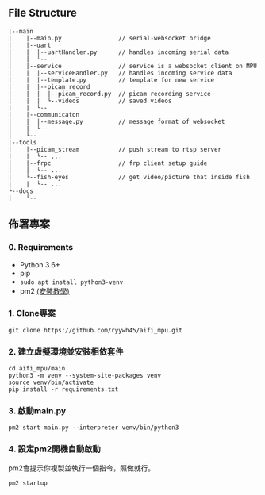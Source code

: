 ## File Structure
```
|--main
|    |--main.py                // serial-websocket bridge
|    |--uart                   
|    |  |--uartHandler.py      // handles incoming serial data 
|    |  └--
|    |--service                // service is a websocket client on MPU
|    |  |--serviceHandler.py   // handles incoming service data
|    |  |--template.py         // template for new service
|    |  |--picam_record        
|    |  |  |--picam_record.py  // picam recording service
|    |  |  └--videos           // saved videos
|    |  └--
|    |--communicaton
|    |  |--message.py          // message format of websocket
|    |  └--
|    └--
|--tools
|    |--picam_stream           // push stream to rtsp server
|    |  └-- ...
|    |--frpc                   // frp client setup guide
|    |  └-- ...
|    └--fish-eyes              // get video/picture that inside fish
|    |  └-- ...
└--docs
|    └--
```

## 佈署專案
### 0. Requirements
- Python 3.6+
- pip
- `sudo apt install python3-venv`
- pm2 [(安裝教學)](./install-pm2.md)

### 1. Clone專案
```
git clone https://github.com/ryywh45/aifi_mpu.git
```
### 2. 建立虛擬環境並安裝相依套件
```
cd aifi_mpu/main
python3 -m venv --system-site-packages venv
source venv/bin/activate
pip install -r requirements.txt
```
### 3. 啟動main.py
```
pm2 start main.py --interpreter venv/bin/python3
```
### 4. 設定pm2開機自動啟動
pm2會提示你複製並執行一個指令，照做就行。
```
pm2 startup
```

